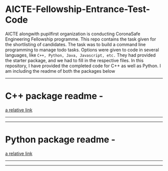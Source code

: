 # AICTE-Fellowship-Entrance-Test-Code
AICTE alongwith pupilfirst organization is conducting CoronaSafe Engineering Fellowship programme. This repo contains the task given for the shortlisting of candidates. The task was to build a command line programming to manage todo tasks. Options were given to code in several languages, like `C++, Python, Java, Javascript, etc.` They had provided the starter package, and we had to fill in the respective files.
In this repository, I have provided the completed code for C++ as well as Python. 
I am including the readme of both the packages below
***
# C++ package readme -
[a relative link](/fellowship-cpp/cpp/README.md)
***
***
# Python package readme -
[a relative link](/fellowship-python/python/README.md)
***
***
